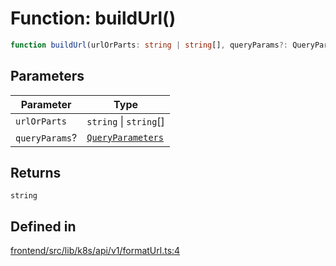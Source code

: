 # Function: buildUrl()

```ts
function buildUrl(urlOrParts: string | string[], queryParams?: QueryParameters): string
```

## Parameters

| Parameter | Type |
| ------ | ------ |
| `urlOrParts` | `string` \| `string`[] |
| `queryParams`? | [`QueryParameters`](../../queryParameters/interfaces/QueryParameters.md) |

## Returns

`string`

## Defined in

[frontend/src/lib/k8s/api/v1/formatUrl.ts:4](https://github.com/headlamp-k8s/headlamp/blob/2481a1c9f2b4a69a9320466e7a455215b14b97b0/frontend/src/lib/k8s/api/v1/formatUrl.ts#L4)
